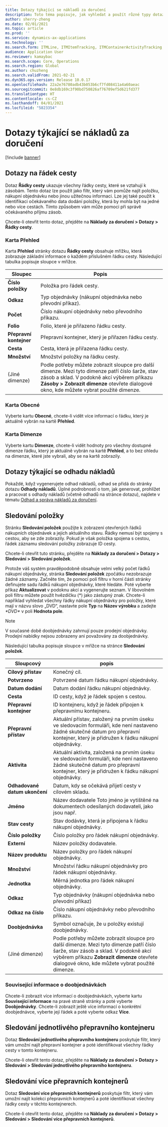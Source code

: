 ```yaml
---
title: Dotazy týkající se nákladů za doručení
description: Toto téma popisuje, jak vyhledat a použít různé typy dotazů, které jsou k dispozici pro modul Náklady za doručení.
author: sherry-zheng
ms.date: 02/01/2021
ms.topic: article
ms.prod: ''
ms.service: dynamics-ax-applications
ms.technology: ''
ms.search.form: ITMLine, ITMItemTracking, ITMContainerActivityTracking, ITMContainerTracking
audience: Application User
ms.reviewer: kamaybac
ms.search.scope: Core, Operations
ms.search.region: Global
ms.author: chuzheng
ms.search.validFrom: 2021-02-21
ms.dyn365.ops.version: Release 10.0.17
ms.openlocfilehash: 22a2e76780adb43b053b6cf7fd08411a4a60aeac
ms.sourcegitcommit: 0e8db169c3f90bd750826af76709ef5d621fd377
ms.translationtype: HT
ms.contentlocale: cs-CZ
ms.lasthandoff: 04/01/2021
ms.locfileid: "5823354"
---
```

# <a name="landed-cost-inquiries"></a>Dotazy týkající se nákladů za doručení

[!include [banner](../../includes/banner.md)]

## <a name="voyage-line-inquiries"></a>Dotazy na řádek cesty

Dotaz **Řádky cesty** ukazuje všechny řádky cesty, které se vztahují k zásobám. Tento dotaz lze použít jako filtr, který vám pomůže najít položku, nákupní objednávku nebo jinou užitečnou informaci. Lze jej také použít k identifikaci očekávaného data dodání položky, která by mohla být na jedné nebo více cestách. Tímto způsobem vám může pomoci při správě očekávaného příjmu zásob.

Chcete-li otevřít tento dotaz, přejděte na **Náklady za doručení \> Dotazy \> Řádky cesty**.

### <a name="overview-tab"></a>Karta Přehled

Karta **Přehled** stránky dotazu **Řádky cesty** obsahuje mřížku, která zobrazuje základní informace o každém příslušném řádku cesty. Následující tabulka popisuje sloupce v mřížce.

| Sloupec | Popis |
|---|---|
| **Číslo položky** | Položka pro řádek cesty. |
| **Odkaz** | Typ objednávky (nákupní objednávka nebo převodní příkaz). |
| **Počet** | Číslo nákupní objednávky nebo převodního příkazu. |
| **Folio** | Folio, které je přiřazeno řádku cesty. |
| **Přepravní kontejner** | Přepravní kontejner, který je přiřazen řádku cesty. |
| **Cesta** | Cesta, která je přiřazena řádku cesty. |
| **Množství** | Množství položky na řádku cesty. |
| (Jiné dimenze) | Podle potřeby můžete zobrazit sloupce pro další dimenze. Mezi tyto dimenze patří číslo šarže, stav zásob a sklad. V podokně akcí výběrem příkazu **Zásoby \> Zobrazit dimenze** otevřete dialogové okno, kde můžete vybrat použité dimenze. |

### <a name="general-tab"></a>Karta Obecné

Vyberte kartu **Obecné**, chcete-li vidět více informací o řádku, který je aktuálně vybrán na kartě **Přehled**.

### <a name="dimensions-tab"></a>Karta Dimenze

Vyberte kartu **Dimenze**, chcete-li vidět hodnoty pro všechny dostupné dimenze řádku, který je aktuálně vybrán na kartě **Přehled**, a to bez ohledu na dimenze, které jste vybrali, aby se na kartě zobrazily.

## <a name="cost-estimate-inquiries"></a>Dotazy týkající se odhadu nákladů

Pokaždé, když vygenerujete odhad nákladů, odhad se přidá do stránky dotazu **Odhady nákladů**. Úplné podrobnosti o tom, jak generovat, prohlížet a pracovat s odhady nákladů (včetně odhadů na stránce dotazu), najdete v tématu [Odhad a správa nákladů za doručení](estimate-manage-landed-costs.md).

## <a name="item-tracking"></a>Sledování položky

Stránku **Sledování položek** použijte k zobrazení otevřených řádků nákupních objednávek a jejich aktuálního stavu. Řádky nemusí být spojeny s cestou, aby se zde zobrazily. Pokud je však položka spojena s cestou, řádek záznamu sledování položky zobrazuje ID cesty.

Chcete-li otevřít tuto stránku, přejděte na **Náklady za doručení \> Dotazy \> Sledování \> Sledování položek**.

Protože váš systém pravděpodobně obsahuje velmi velký počet řádků nákupní objednávky, stránka **Sledování položek** zpočátku nezobrazuje žádné záznamy. Začněte tím, že pomocí polí filtru v horní části stránky definujete sadu řádků nákupní objednávky, které hledáte. Poté vyberte příkaz **Aktualizovat** v podoknu akcí a vygenerujte seznam. V libovolném poli filtru můžete použít hvězdičku (\*) jako zástupný znak. Chcete-li například vyhledat všechny řádky nákupní objednávky pro položky, které mají v názvu slovo „DVD“, nastavte pole **Typ** na **Název výrobku** a zadejte *\*DVD\** v poli **Hodnota pole**.

> [!NOTE]
> V současné době doobjednávky zahrnují pouze prodejní objednávky. Prodejní nabídky nejsou zobrazeny ani považovány za doobjednávky.

Následující tabulka popisuje sloupce v mřížce na stránce **Sledování položek**.

| Sloupcový | popis |
|---|---|
| **Cílový přístav** | Konečný cíl. |
| **Potvrzeno** | Potvrzené datum řádku nákupní objednávky. |
| **Datum dodání** | Datum dodání řádku nákupní objednávky. |
| **Cesta** | ID cesty, když je řádek spojen s cestou. |
| **Přepravní kontejner** | ID kontejneru, když je řádek připojen k přepravnímu kontejneru. |
| **Přepravní přístav** | Aktuální přístav, založený na prvním úseku ve sledovacím formuláři, kde není nastaveno žádné skutečné datum pro přepravní kontejner, který je přidružen k řádku nákupní objednávky. |
| **Aktivita** | Aktuální aktivita, založená na prvním úseku ve sledovacím formuláři, kde není nastaveno žádné skutečné datum pro přepravní kontejner, který je přidružen k řádku nákupní objednávky. |
| **Odhadované datum ukončení** | Datum, kdy se očekává přijetí cesty v cílovém skladu. |
| **Jméno** | Název dodavatele Toto jméno je vytištěné na dokumentech odesílaných dodavateli, jako jsou např. |
| **Stav cesty** | Stav dodávky, která je připojena k řádku nákupní objednávky. |
| **Číslo položky** | Číslo položky pro řádek nákupní objednávky. |
| **Externí** | Název položky dodavatele. |
| **Název produktu** | Název položky pro řádek nákupní objednávky. |
| **Množství** | Množství řádku nákupní objednávky pro řádek nákupní objednávky. |
| **Jednotka** | Měrná jednotka pro řádek nákupní objednávky. |
| **Odkaz** | Typ objednávky (nákupní objednávka nebo převodní příkaz) |
| **Odkaz na číslo** | Číslo nákupní objednávky nebo převodního příkazu. |
| **Doobjednávka** | Symbol označuje, že u položky existují doobjednávky. |
| (Jiné dimenze) | Podle potřeby můžete zobrazit sloupce pro další dimenze. Mezi tyto dimenze patří číslo šarže, stav zásob a sklad. V podokně akcí výběrem příkazu **Zobrazit dimenze** otevřete dialogové okno, kde můžete vybrat použité dimenze. |

### <a name="related-information-about-backorders"></a>Související informace o doobjednávkách

Chcete-li zobrazit více informací o doobjednávkách, vyberte kartu **Související informace** na pravé straně stránky a poté vyberte **Doobjednávky**. Chcete-li zobrazit ještě více informací o konkrétní doobjednávce, vyberte její řádek a poté vyberte odkaz **Více**.

## <a name="individual-shipping-container-tracking"></a>Sledování jednotlivého přepravního kontejneru

Dotaz **Sledování jednotlivého přepravního kontejneru** poskytuje filtr, který vám umožní najít přepravní kontejner a poté identifikovat všechny řádky cesty v tomto kontejneru.

Chcete-li otevřít tento dotaz, přejděte na **Náklady za doručení \> Dotazy \> Sledování \> Sledování jednotlivého přepravního kontejneru**.

## <a name="multiple-shipping-container-tracking"></a>Sledování více přepravních kontejnerů

Dotaz **Sledování více přepravních kontejnerů** poskytuje filtr, který vám umožní najít kolekci přepravních kontejnerů a poté identifikovat všechny řádky cesty v těchto kontejnerech.

Chcete-li otevřít tento dotaz, přejděte na **Náklady za doručení \> Dotazy \> Sledování \> Sledování více přepravních kontejnerů**.
